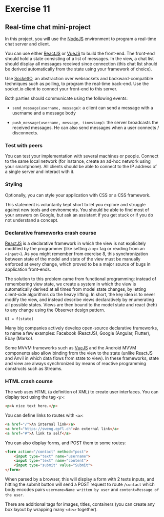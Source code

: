 # Exercise 11

## Real-time chat mini-project

In this project, you will use the [NodeJS](https://nodejs.org/en/) environment to program a real-time chat server and client.

You can use either [ReactJS](https://reactjs.org/) or [VueJS](https://vuejs.org/) to build the front-end.
The front-end should hold a state consisting of a list of messages. In the view, a chat list should display all messages received since connection (this chat list should be derived automatically from the state using your framework of choice).

Use [SocketIO](https://socket.io/), an abstraction over websockets and backward-compatible techniques such as polling, to program the real-time back-end. Use the socket.io client to connect your front-end to this server.

Both parties should communicate using the following events:

- `send_message(username, message)`: a client can send a message with a username and a message body

- `push_message(username, message, timestamp)`: the server broadcasts the received messages. He can also send messages when a user connects / disconnects.

### Test with peers

You can test your implementation with several machines or people. Connect to the same local network (for instance, create an ad-hoc network using your smartphone). All clients should be able to connect to the IP address of a single server and interact with it.

### Styling

Optionally, you can style your application with CSS or a CSS framework.


This statement is voluntarily kept short to let you explore and struggle against new tools and environments. You should be able to find most of your answers on Google, but ask an assistant if you get stuck or if you do not understand a concept.

### Declarative frameworks crash course

[ReactJS](https://reactjs.org/) is a declarative framework in which the view is not explicitely modified by the programmer (like setting a `<p>` tag or reading from an `<input>`). As you might remember from exercise 8, this synchronization between state of the model and state of the view must be manually enforced at every change, which proved to be a major source of bugs in application front-ends.

The solution to this problem came from functional programming: instead of remembering view state, we create a system in which the view is automatically derived at all times from model state changes, by letting client-side algorithms do the heavy lifting. In short, the key idea is to never modify the view, and instead describe views declaratively by enumerating all possible states. Views are then bound to the model state and react (heh) to any change using the Observer design pattern.

```
UI = f(state)
```

Many big companies actively develop open-source declarative frameworks, to name a few examples: Facebook (ReactJS), Google (Angular, Flutter), Ebay (Marko).

Some MVVM frameworks such as [VueJS](https://vuejs.org/) and the Android MVVM components also allow binding from the view to the state (unlike ReactJS and Anvil in which data flows from state to view). In these frameworks, state and view are always synchronized by means of reactive programming constructs such as Streams.

### HTML crash course

The web uses HTML (a definition of XML) to create user interfaces. You can display text using the tag `<p>`:

```html
<p>A nice text here.</p>
```

You can define links to routes with `<a>`:

```html
<a href="/">An internal link</a>
<a href="https://sweng.epfl.ch">An external link</a>
<a href="#">A link to self</a>
```

You can also display forms, and POST them to some routes:

```html
<form action="/contact" method="post">
    <input type="text" name="username">
    <input type="text" name="content">
    <input type="submit" value="Submit">
</form>
```

When parsed by a browser, this will display a form with 2 texts inputs, and hitting the submit button will send a POST request to route `/contact` which body encodes pairs `username=Name written by user` and `content=Message of the user`.

There are additional tags for images, titles, containers (you can create any box layout by wrapping many `<div>` together).
